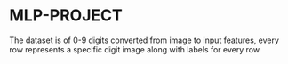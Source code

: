 # MLP-PROJECT
The dataset is of 0-9 digits converted from image to input features, every row  represents a specific digit image along with labels for every row
